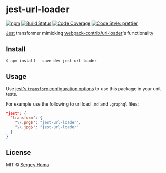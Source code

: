 # jest-url-loader

[![npm](https://img.shields.io/npm/v/jest-url-loader.svg)](https://www.npmjs.com/package/jest-url-loader)
[![Build Status](https://travis-ci.org/srghma/jest-url-loader.svg?branch=master)](https://travis-ci.org/srghma/jest-url-loader)
[![Code Coverage](https://codecov.io/gh/srghma/jest-url-loader/branch/master/graph/badge.svg)](https://codecov.io/gh/srghma/jest-url-loader)
[![Code Style: prettier](https://img.shields.io/badge/code_style-prettier-ff69b4.svg)](https://github.com/prettier/prettier)


[Jest](https://facebook.github.io/jest/) transformer mimicking [webpack-contrib/url-loader](https://github.com/webpack-contrib/url-loader)'s functionality

## Install

```
$ npm install --save-dev jest-url-loader
```

## Usage

Use [jest's `transform` configuration options](https://facebook.github.io/jest/docs/en/configuration.html#transform-object-string-string) to use this package in your unit tests.

For example use the following to url load `.md` and `.graphql` files:

```json
"jest": {
  "transform": {
    "\\.png$": "jest-url-loader",
    "\\.jpg$": "jest-url-loader"
  }
}
```

## License

MIT © [Sergey Homa](https://github.com/srghma)
